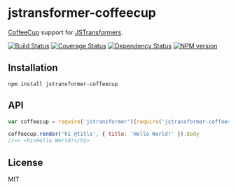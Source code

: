 # jstransformer-coffeecup

[CoffeeCup](http://npm.im/coffeecup) support for [JSTransformers](http://github.com/jstransformers).

[![Build Status](https://img.shields.io/travis/jstransformers/jstransformer-coffeecup/master.svg)](https://travis-ci.org/jstransformers/jstransformer-coffeecup)
[![Coverage Status](https://img.shields.io/codecov/c/github/jstransformers/jstransformer-coffeecup/master.svg)](https://codecov.io/gh/jstransformers/jstransformer-coffeecup)
[![Dependency Status](https://img.shields.io/david/jstransformers/jstransformer-coffeecup/master.svg)](http://david-dm.org/jstransformers/jstransformer-coffeecup)
[![NPM version](https://img.shields.io/npm/v/jstransformer-coffeecup.svg)](https://www.npmjs.org/package/jstransformer-coffeecup)

## Installation

    npm install jstransformer-coffeecup

## API

```js
var coffeecup = require('jstransformer')(require('jstransformer-coffeecup'))

coffeecup.render('h1 @title', { title: 'Hello World!' }).body
//=> <h1>Hello World!</h1>
```

## License

MIT
